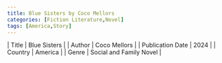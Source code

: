 ```yaml
---
title: Blue Sisters by Coco Mellors
categories: [Fiction Literature,Novel]
tags: [America,Story]
---     
```

| Title | Blue Sisters  |
| Author |  Coco Mellors  |
| Publication Date | 2024   |
| Country | America |
| Genre | Social and Family Novel  |
        